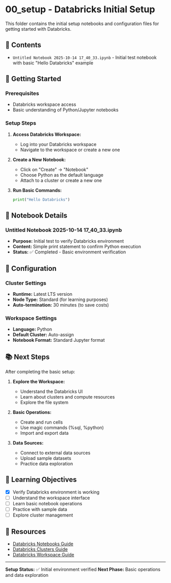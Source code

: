 # 00_setup - Databricks Initial Setup

This folder contains the initial setup notebooks and configuration files for getting started with Databricks.

## 📁 Contents

- `Untitled Notebook 2025-10-14 17_40_33.ipynb` - Initial test notebook with basic "Hello Databricks" example

## 🚀 Getting Started

### Prerequisites
- Databricks workspace access
- Basic understanding of Python/Jupyter notebooks

### Setup Steps

1. **Access Databricks Workspace:**
   - Log into your Databricks workspace
   - Navigate to the workspace or create a new one

2. **Create a New Notebook:**
   - Click on "Create" → "Notebook"
   - Choose Python as the default language
   - Attach to a cluster or create a new one

3. **Run Basic Commands:**
   ```python
   print("Hello Databricks")
   ```

## 📝 Notebook Details

### Untitled Notebook 2025-10-14 17_40_33.ipynb
- **Purpose:** Initial test to verify Databricks environment
- **Content:** Simple print statement to confirm Python execution
- **Status:** ✅ Completed - Basic environment verification

## 🔧 Configuration

### Cluster Settings
- **Runtime:** Latest LTS version
- **Node Type:** Standard (for learning purposes)
- **Auto-termination:** 30 minutes (to save costs)

### Workspace Settings
- **Language:** Python
- **Default Cluster:** Auto-assign
- **Notebook Format:** Standard Jupyter format

## 📚 Next Steps

After completing the basic setup:

1. **Explore the Workspace:**
   - Understand the Databricks UI
   - Learn about clusters and compute resources
   - Explore the file system

2. **Basic Operations:**
   - Create and run cells
   - Use magic commands (%sql, %python)
   - Import and export data

3. **Data Sources:**
   - Connect to external data sources
   - Upload sample datasets
   - Practice data exploration

## 🎯 Learning Objectives

- [x] Verify Databricks environment is working
- [ ] Understand the workspace interface
- [ ] Learn basic notebook operations
- [ ] Practice with sample data
- [ ] Explore cluster management

## 📖 Resources

- [Databricks Notebooks Guide](https://docs.databricks.com/notebooks/index.html)
- [Databricks Clusters Guide](https://docs.databricks.com/clusters/index.html)
- [Databricks Workspace Guide](https://docs.databricks.com/workspace/index.html)

---

**Setup Status:** ✅ Initial environment verified
**Next Phase:** Basic operations and data exploration
